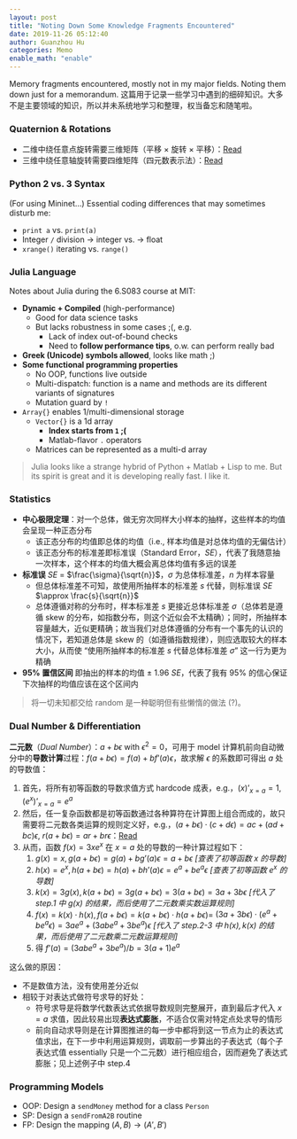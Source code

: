 ```yaml
---
layout: post
title: "Noting Down Some Knowledge Fragments Encountered"
date: 2019-11-26 05:12:40
author: Guanzhou Hu
categories: Memo
enable_math: "enable"
---
```


Memory fragments encountered, mostly not in my major fields. Noting them down just for a memorandum. 这篇用于记录一些学习中遇到的细碎知识。大多不是主要领域的知识，所以并未系统地学习和整理，权当备忘和随笔啦。


### Quaternion & Rotations

- 二维中绕任意点旋转需要三维矩阵（平移 $\times$ 旋转 $\times$ 平移）：[Read](https://blog.csdn.net/csxiaoshui/article/details/65446125)
- 三维中绕任意轴旋转需要四维矩阵（四元数表示法）：[Read](https://www.zhihu.com/question/23005815/answer/33971127)


### Python 2 vs. 3 Syntax

(For using Mininet...) Essential coding differences that may sometimes disturb me:

- `print a` vs. `print(a)`
- Integer `/` division $\rightarrow$ integer vs. $\rightarrow$ float
- `xrange()` iterating vs. `range()`


### Julia Language

Notes about Julia during the 6.S083 course at MIT:

- **Dynamic + Compiled** (high-performance)
    - Good for data science tasks
    - But lacks robustness in some cases ;(, e.g.
        - Lack of index out-of-bound checks
        - Need to **follow performance tips**, o.w. can perform really bad
- **Greek (Unicode) symbols allowed**, looks like math ;)
- **Some functional programming properties**
    - No OOP, functions live outside
    - Multi-dispatch: function is a name and methods are its different variants of signatures
    - Mutation guard by `!`
- `Array{}` enables 1/multi-dimensional storage
    - `Vector{}` is a 1d array
        - **Index starts from `1` ;(**
        - Matlab-flavor `.` operators
    - Matrices can be represented as a multi-d array

> Julia looks like a strange hybrid of Python + Matlab + Lisp to me. But its spirit is great and it is developing really fast. I like it.


### Statistics

- **中心极限定理**：对一个总体，做无穷次同样大小样本的抽样，这些样本的均值会呈现一种正态分布
    - 该正态分布的均值即总体的均值（i.e., 样本均值是对总体均值的无偏估计）
    - 该正态分布的标准差即标准误（Standard Error，*SE*），代表了我随意抽一次样本，这个样本的均值大概会离总体均值有多远的误差
- **标准误** *SE* = $\frac{\sigma}{\sqrt{n}}$，$\sigma$ 为总体标准差，$n$ 为样本容量
    - 但总体标准差不可知，故使用所抽样本的标准差 $s$ 代替，则标准误 *SE* $\approx \frac{s}{\sqrt{n}}$
    - 总体遵循对称的分布时，样本标准差 $s$ 更接近总体标准差 $\sigma$（总体若是遵循 skew 的分布，如指数分布，则这个近似会不太精确）；同时，所抽样本容量越大，近似更精确；故当我们对总体遵循的分布有一个事先的认识的情况下，若知道总体是 skew 的（如遵循指数规律），则应选取较大的样本大小，从而使 “使用所抽样本的标准差 $s$ 代替总体标准差 $\sigma$” 这一行为更为精确
- **95% 置信区间** 即抽出的样本的均值 $\pm$ 1.96 *SE*，代表了我有 95% 的信心保证下次抽样的均值应该在这个区间内

> 将一切未知都交给 random 是一种聪明但有些懒惰的做法 (?)。


### Dual Number & Differentiation

**二元数**（*Dual Number*）：$a + b \epsilon$ with $\epsilon^2 = 0$，可用于 model 计算机前向自动微分中的**导数计算**过程：$f(a + b \epsilon) = f(a) + b f’(a) \epsilon$，故求解 $\epsilon$ 的系数即可得出 $a$ 处的导数值：

1. 首先，将所有初等函数的导数求值方式 hardcode 成表，e.g.，$(x)’_{x=a} = 1$, $(e^x)’_{x=a} = e^a$
2. 然后，任一复杂函数都是初等函数通过各种算符在计算图上组合而成的，故只需要将二元数各类运算的规则定义好，e.g.，$(a + b \epsilon) \cdot (c + d  \epsilon) = ac + (ad+bc) \epsilon$, $r (a + b \epsilon) = a r+ b r \epsilon$：[Read](https://en.wikipedia.org/wiki/Dual_number)
3. 从而，函数 $f(x) = 3 x e^x$ 在 $x=a$ 处的导数的一种计算过程如下：
    1. $g(x) = x, g(a + b \epsilon) = g(a) + b g’(a) \epsilon = a + b \epsilon$
        *[查表了初等函数 $x$ 的导数]*
    2. $h(x) = e^x, h(a + b \epsilon) = h(a) + b h’(a) \epsilon = e^a + b e^a \epsilon$
        *[查表了初等函数 $e^x$ 的导数]*
    3. $k(x) = 3 g(x), k(a + b \epsilon) = 3 g(a + b \epsilon) = 3(a + b \epsilon) = 3 a + 3 b \epsilon$
        *[代入了 step.1 中 $g(x)$ 的结果，而后使用了二元数乘实数运算规则]*
    4. $f(x) = k(x) \cdot h(x), f(a + b \epsilon) = k(a + b \epsilon) \cdot h(a + b \epsilon) =$ $(3 a + 3 b \epsilon) \cdot (e^a + b e^a \epsilon) = 3 a e^a + (3 a b e^a + 3 b e^a) \epsilon$
        *[代入了 step.2-3 中 $h(x), k(x)$ 的结果，而后使用了二元数乘二元数运算规则]*
    5. 得 $f’(a) = (3 a b e^a + 3 b e^a) / b = 3 (a+1) e^a$

这么做的原因：

- 不是数值方法，没有使用差分近似
- 相较于对表达式做符号求导的好处：
    - 符号求导是将数学代数表达式依据导数规则完整展开，直到最后才代入 $x=a$ 求值，因此较易出现**表达式膨胀**，不适合仅需对特定点处求导的情形
    - 前向自动求导则是在计算图推进的每一步中都将到这一节点为止的表达式值求出，在下一步中利用运算规则，调取前一步算出的子表达式（每个子表达式值 essentially 只是一个二元数）进行相应组合，因而避免了表达式膨胀；见上述例子中 step.4


### Programming Models

- OOP: Design a `sendMoney` method for a class `Person`
- SP: Design a `sendFromA2B` routine
- FP: Design the mapping $(A, B) \rightarrow (A', B')$
